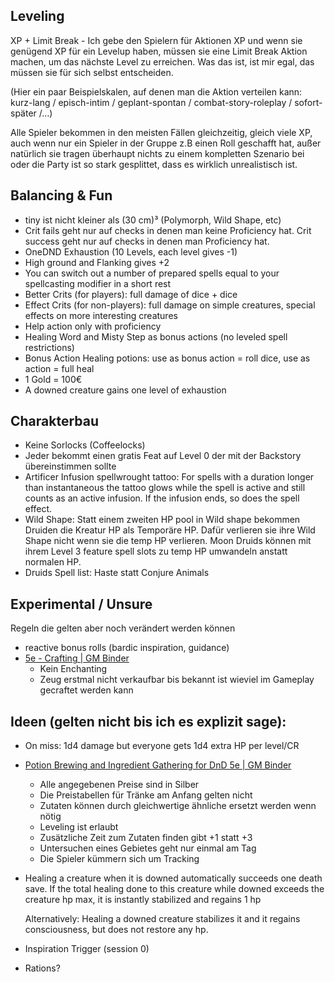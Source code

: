 
## Leveling

XP + Limit Break - Ich gebe den Spielern für Aktionen XP und wenn sie genügend XP für ein Levelup haben, müssen sie eine Limit Break Aktion machen, um das nächste Level zu erreichen. Was das ist, ist mir egal, das müssen sie für sich selbst entscheiden.

(Hier ein paar Beispielskalen, auf denen man die Aktion verteilen kann: kurz-lang / episch-intim / geplant-spontan / combat-story-roleplay / sofort-später /…)

Alle Spieler bekommen in den meisten Fällen gleichzeitig, gleich viele XP, auch wenn nur ein Spieler in der Gruppe z.B einen Roll geschafft hat, außer natürlich sie tragen überhaupt nichts zu einem kompletten Szenario bei oder die Party ist so stark gesplittet, dass es wirklich unrealistisch ist.

  

## Balancing & Fun

- tiny ist nicht kleiner als (30 cm)³ (Polymorph, Wild Shape, etc)
- Crit fails geht nur auf checks in denen man keine Proficiency hat. Crit success geht nur auf checks in denen man Proficiency hat.
- OneDND Exhaustion (10 Levels, each level gives -1)
- High ground and Flanking gives +2
- You can switch out a number of prepared spells equal to your spellcasting modifier in a short rest
- Better Crits (for players): full damage of dice + dice 
- Effect Crits (for non-players): full damage on simple creatures, special effects on more interesting creatures
- Help action only with proficiency
- Healing Word and Misty Step as bonus actions (no leveled spell restrictions)
- Bonus Action Healing potions: use as bonus action = roll dice, use as action = full heal
- 1 Gold = 100€
- A downed creature gains one level of exhaustion


## Charakterbau

- Keine Sorlocks (Coffeelocks)
- Jeder bekommt einen gratis Feat auf Level 0 der mit der Backstory übereinstimmen sollte
- Artificer Infusion spellwrought tattoo: For spells with a duration longer than instantaneous the tattoo glows while the spell is active and still counts as an active infusion. If the infusion ends, so does the spell effect.
- Wild Shape: Statt einem zweiten HP pool in Wild shape bekommen Druiden die Kreatur HP als Temporäre HP. Dafür verlieren sie ihre Wild Shape nicht wenn sie die temp HP verlieren. Moon Druids können mit ihrem Level 3 feature spell slots zu temp HP umwandeln anstatt normalen HP.
- Druids Spell list: Haste statt Conjure Animals
  

## Experimental / Unsure
Regeln die gelten aber noch verändert werden können

- reactive bonus rolls (bardic inspiration, guidance)
- [5e - Crafting | GM Binder](https://www.gmbinder.com/share/-LmaScNJZakjqNPScSO4)
	- Kein Enchanting
	- Zeug erstmal nicht verkaufbar bis bekannt ist wieviel im Gameplay gecraftet werden kann

  
  

## Ideen (gelten nicht bis ich es explizit sage):

- On miss: 1d4 damage but everyone gets 1d4 extra HP per level/CR

- [Potion Brewing and Ingredient Gathering for DnD 5e | GM Binder](https://www.gmbinder.com/share/-MNG6P6I8-1tJM3aroaV)

	- Alle angegebenen Preise sind in Silber
	- Die Preistabellen für Tränke am Anfang gelten nicht
	- Zutaten können durch gleichwertige ähnliche ersetzt werden wenn nötig
	- Leveling ist erlaubt
	- Zusätzliche Zeit zum Zutaten finden gibt +1 statt +3
	- Untersuchen eines Gebietes geht nur einmal am Tag
	- Die Spieler kümmern sich um Tracking

- Healing a creature when it is downed automatically succeeds one death save. If the total healing done to this creature while downed exceeds the creature hp max, it is instantly stabilized and regains 1 hp

	Alternatively: Healing a downed creature stabilizes it and it regains consciousness, but does not restore any hp.

- Inspiration Trigger (session 0)
- Rations?